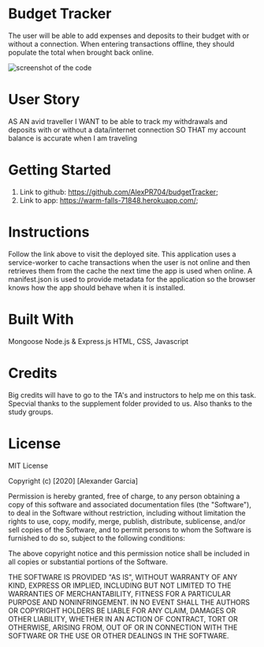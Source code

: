 # Budget Tracker
The user will be able to add expenses and deposits to their budget with or without a connection. When entering transactions offline, they should populate the total when brought back online.

![screenshot of the code](gif.gif)


# User Story
AS AN avid traveller
I WANT to be able to track my withdrawals and deposits with or without a data/internet connection
SO THAT my account balance is accurate when I am traveling

# Getting Started
1. Link to github: https://github.com/AlexPR704/budgetTracker;
2. Link to app: https://warm-falls-71848.herokuapp.com/;

# Instructions
Follow the link above to visit the deployed site.
This application uses a service-worker to cache transactions when the user is not online and then retrieves them from the cache the next time the app is used when online. A manifest.json is used to provide metadata for the application so the browser knows how the app should behave when it is installed.


# Built With
Mongoose
Node.js & Express.js
HTML, CSS, Javascript

# Credits
Big credits will have to go to the TA's and instructors to help me on this task. Specvial thanks to the supplement folder provided to us. Also thanks to the study groups.
# License
MIT License

Copyright (c) [2020] [Alexander Garcia]

Permission is hereby granted, free of charge, to any person obtaining a copy of this software and associated documentation files (the "Software"), to deal in the Software without restriction, including without limitation the rights to use, copy, modify, merge, publish, distribute, sublicense, and/or sell copies of the Software, and to permit persons to whom the Software is furnished to do so, subject to the following conditions:

The above copyright notice and this permission notice shall be included in all copies or substantial portions of the Software.

THE SOFTWARE IS PROVIDED "AS IS", WITHOUT WARRANTY OF ANY KIND, EXPRESS OR IMPLIED, INCLUDING BUT NOT LIMITED TO THE WARRANTIES OF MERCHANTABILITY, FITNESS FOR A PARTICULAR PURPOSE AND NONINFRINGEMENT. IN NO EVENT SHALL THE AUTHORS OR COPYRIGHT HOLDERS BE LIABLE FOR ANY CLAIM, DAMAGES OR OTHER LIABILITY, WHETHER IN AN ACTION OF CONTRACT, TORT OR OTHERWISE, ARISING FROM, OUT OF OR IN CONNECTION WITH THE SOFTWARE OR THE USE OR OTHER DEALINGS IN THE SOFTWARE.